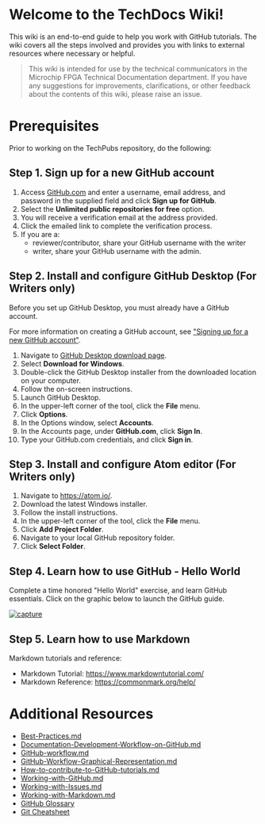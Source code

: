# Welcome to the TechDocs Wiki!

This wiki is an end-to-end guide to help you work with GitHub tutorials. The wiki covers all the steps involved and provides you with links to external resources where necessary or helpful.

> This wiki is intended for use by the technical communicators in the Microchip FPGA Technical Documentation department. If you have any suggestions for improvements, clarifications, or other feedback about the contents of this wiki, please raise an issue.

# Prerequisites

Prior to working on the TechPubs repository, do the following:

## Step 1. Sign up for a new GitHub account

1.  Access [GitHub.com](https://github.com) and enter a username, email address, and password in the supplied field and click **Sign up for GitHub**.
2.  Select the **Unlimited public repositories for free** option.
3.  You will receive a verification email at the address provided.
4.  Click the emailed link to complete the verification process.
5.  If you are a:
    *   reviewer/contributor, share your GitHub username with the writer
    *   writer, share your GitHub username with the admin.

## Step 2. Install and configure GitHub Desktop (For Writers only)

Before you set up GitHub Desktop, you must already have a GitHub account.

For more information on creating a GitHub account, see ["Signing up for a new GitHub account"](https://help.github.com/articles/signing-up-for-a-new-github-account/).

1.  Navigate to [GitHub Desktop download page](https://desktop.github.com/).
2.  Select **Download for Windows**.
3.  Double-click the GitHub Desktop installer from the downloaded location on your computer.
4.  Follow the on-screen instructions.
5.  Launch GitHub Desktop.
6.  In the upper-left corner of the tool, click the **File** menu.
7.  Click **Options**.
8.  In the Options window, select **Accounts**.
9.  In the Accounts page, under **GitHub.com**, click **Sign In**.
10.  Type your GitHub.com credentials, and click **Sign in**.

## Step 3. Install and configure Atom editor (For Writers only)

1.  Navigate to https://atom.io/.
2.  Download the latest Windows installer.
3.  Follow the install instructions.
4.  In the upper-left corner of the tool, click the **File** menu.
5.  Click **Add Project Folder**.
6.  Navigate to your local GitHub repository folder.
7.  Click **Select Folder**.

## Step 4. Learn how to use GitHub - Hello World

Complete a time honored "Hello World" exercise, and learn GitHub essentials. Click on the graphic below to launch the GitHub guide.

[![capture](https://user-images.githubusercontent.com/6716089/43626946-c4e8f5e2-9711-11e8-8c3a-d3cf16c88d6b.PNG)](https://guides.github.com/activities/hello-world/)

## Step 5. Learn how to use Markdown

Markdown tutorials and reference:

*   Markdown Tutorial: https://www.markdowntutorial.com/
*   Markdown Reference: https://commonmark.org/help/

# Additional Resources

*   [Best-Practices.md](Best-Practices.md)
*   [Documentation-Development-Workflow-on-GitHub.md](Documentation-Development-Workflow-on-GitHub.md)
*   [GitHub-workflow.md](GitHub-workflow.md)
*   [GitHub-Workflow-Graphical-Representation.md](GitHub-Workflow-Graphical-Representation.md)
*   [How-to-contribute-to-GitHub-tutorials.md](How-to-contribute-to-GitHub-tutorials.md)
*   [Working-with-GitHub.md](Working-with-GitHub.md)
*   [Working-with-Issues.md](Working-with-Issues.md)
*   [Working-with-Markdown.md](Working-with-Markdown.md)
*   [GitHub Glossary](https://docs.github.com/en/get-started/quickstart/github-glossary)
*   [Git Cheatsheet](https://training.github.com/downloads/github-git-cheat-sheet/)
